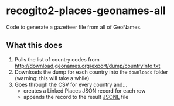 # recogito2-places-geonames-all

Code to generate a gazetteer file from all of GeoNames.

## What this does

1. Pulls the list of country codes from <http://download.geonames.org/export/dump/countryInfo.txt>
2. Downloads the dump for each country into the `downloads` folder (warning: this will take a while)
3. Goes through the CSV for every country and...
   - creates a Linked Places JSON record for each row
   - appends the record to the result [JSONL](http://jsonlines.org/) file
